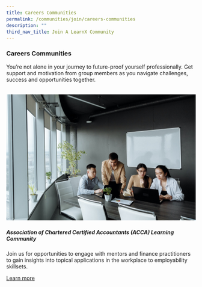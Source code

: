 ```yaml
---
title: Careers Communities
permalink: /communities/join/careers-communities
description: ""
third_nav_title: Join A LearnX Community
---
```

### **Careers Communities**
You’re not alone in your journey to future-proof yourself professionally. Get support and motivation from group members as you navigate challenges, success and opportunities together.

<br>
<div class="row is-multiline">
  <div class="col is-half-tablet padding--bottom--lg">
    <img src="/images/learning-communities/careers/LC-Career-Stockimage-01.jpg" alt="Association of Chartered Certified Accountants (ACCA) Learning Community">
    <div class="margin--top--lg">
      <h5 class="margin--top--sm margin--bottom--sm"><b>Association of Chartered Certified Accountants (ACCA) Learning Community</b></h5>
      <p class="margin--top--sm margin--bottom--sm">Join us for opportunities to engage with mentors and finance practitioners to gain insights into topical applications in the workplace to employability skillsets.</p>
      <p class="margin--top--sm margin--bottom--sm"><a href="#">Learn more</a></p>
    </div>
  </div>
</div>